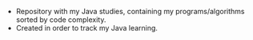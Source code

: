 * Repository with my Java studies, containing my programs/algorithms sorted by code complexity.
* Created in order to track my Java learning.

